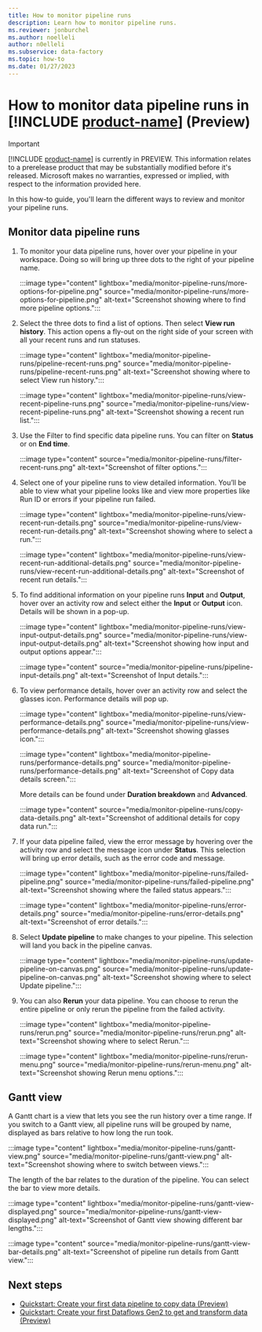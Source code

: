 ```yaml
---
title: How to monitor pipeline runs
description: Learn how to monitor pipeline runs.
ms.reviewer: jonburchel
ms.author: noelleli
author: n0elleli
ms.subservice: data-factory
ms.topic: how-to 
ms.date: 01/27/2023
---
```


# How to monitor data pipeline runs in [!INCLUDE [product-name](../includes/product-name.md)] (Preview)

> [!IMPORTANT]
> [!INCLUDE [product-name](../includes/product-name.md)] is currently in PREVIEW.
> This information relates to a prerelease product that may be substantially modified before it's released. Microsoft makes no warranties, expressed or implied, with respect to the information provided here.

In this how-to guide, you'll learn the different ways to review and monitor your pipeline runs.

## Monitor data pipeline runs

1. To monitor your data pipeline runs, hover over your pipeline in your workspace. Doing so will bring up three dots to the right of your pipeline name.

   :::image type="content" lightbox="media/monitor-pipeline-runs/more-options-for-pipeline.png" source="media/monitor-pipeline-runs/more-options-for-pipeline.png" alt-text="Screenshot showing where to find more pipeline options.":::

2. Select the three dots to find a list of options. Then select **View run history**. This action opens a fly-out on the right side of your screen with all your recent runs and run statuses.

   :::image type="content" lightbox="media/monitor-pipeline-runs/pipeline-recent-runs.png" source="media/monitor-pipeline-runs/pipeline-recent-runs.png" alt-text="Screenshot showing where to select View run history.":::

   :::image type="content" lightbox="media/monitor-pipeline-runs/view-recent-pipeline-runs.png" source="media/monitor-pipeline-runs/view-recent-pipeline-runs.png" alt-text="Screenshot showing a recent run list.":::

3. Use the Filter to find specific data pipeline runs. You can filter on **Status** or on **End time**.

   :::image type="content" source="media/monitor-pipeline-runs/filter-recent-runs.png" alt-text="Screenshot of filter options.":::

4. Select one of your pipeline runs to view detailed information. You’ll be able to view what your pipeline looks like and view more properties like Run ID or errors if your pipeline run failed.

   :::image type="content" lightbox="media/monitor-pipeline-runs/view-recent-run-details.png" source="media/monitor-pipeline-runs/view-recent-run-details.png" alt-text="Screenshot showing where to select a run.":::

   :::image type="content" lightbox="media/monitor-pipeline-runs/view-recent-run-additional-details.png" source="media/monitor-pipeline-runs/view-recent-run-additional-details.png" alt-text="Screenshot of recent run details.":::

5. To find additional information on your pipeline runs **Input** and **Output**, hover over an activity row and select either the **Input** or **Output** icon. Details will be shown in a pop-up.

   :::image type="content" lightbox="media/monitor-pipeline-runs/view-input-output-details.png" source="media/monitor-pipeline-runs/view-input-output-details.png" alt-text="Screenshot showing how input and output options appear.":::

   :::image type="content" source="media/monitor-pipeline-runs/pipeline-input-details.png" alt-text="Screenshot of Input details.":::

6. To view performance details, hover over an activity row and select the glasses icon. Performance details will pop up.

   :::image type="content" lightbox="media/monitor-pipeline-runs/view-performance-details.png" source="media/monitor-pipeline-runs/view-performance-details.png" alt-text="Screenshot showing glasses icon.":::

   :::image type="content" lightbox="media/monitor-pipeline-runs/performance-details.png" source="media/monitor-pipeline-runs/performance-details.png" alt-text="Screenshot of Copy data details screen.":::

   More details can be found under **Duration breakdown** and **Advanced**.  

   :::image type="content" source="media/monitor-pipeline-runs/copy-data-details.png" alt-text="Screenshot of additional details for copy data run.":::

7. If your data pipeline failed, view the error message by hovering over the activity row and select the message icon under **Status**. This selection will bring up error details, such as the error code and message.

   :::image type="content" lightbox="media/monitor-pipeline-runs/failed-pipeline.png" source="media/monitor-pipeline-runs/failed-pipeline.png" alt-text="Screenshot showing where the failed status appears.":::

   :::image type="content" lightbox="media/monitor-pipeline-runs/error-details.png" source="media/monitor-pipeline-runs/error-details.png" alt-text="Screenshot of error details.":::

8. Select **Update pipeline** to make changes to your pipeline. This selection will land you back in the pipeline canvas.

   :::image type="content" lightbox="media/monitor-pipeline-runs/update-pipeline-on-canvas.png" source="media/monitor-pipeline-runs/update-pipeline-on-canvas.png" alt-text="Screenshot showing where to select Update pipeline.":::

9. You can also **Rerun** your data pipeline. You can choose to rerun the entire pipeline or only rerun the pipeline from the failed activity.  

   :::image type="content" lightbox="media/monitor-pipeline-runs/rerun.png" source="media/monitor-pipeline-runs/rerun.png" alt-text="Screenshot showing where to select Rerun.":::

   :::image type="content" lightbox="media/monitor-pipeline-runs/rerun-menu.png" source="media/monitor-pipeline-runs/rerun-menu.png" alt-text="Screenshot showing Rerun menu options.":::

## Gantt view

A Gantt chart is a view that lets you see the run history over a time range. If you switch to a Gantt view, all pipeline runs will be grouped by name, displayed as bars relative to how long the run took.

:::image type="content" lightbox="media/monitor-pipeline-runs/gantt-view.png" source="media/monitor-pipeline-runs/gantt-view.png" alt-text="Screenshot showing where to switch between views.":::

The length of the bar relates to the duration of the pipeline. You can select the bar to view more details.

:::image type="content" lightbox="media/monitor-pipeline-runs/gantt-view-displayed.png" source="media/monitor-pipeline-runs/gantt-view-displayed.png" alt-text="Screenshot of Gantt view showing different bar lengths.":::

:::image type="content" source="media/monitor-pipeline-runs/gantt-view-bar-details.png" alt-text="Screenshot of pipeline run details from Gantt view.":::

## Next steps

- [Quickstart: Create your first data pipeline to copy data (Preview)](create-first-pipeline-with-sample-data.md)
- [Quickstart: Create your first Dataflows Gen2 to get and transform data (Preview)](create-first-dataflow-gen2.md)
